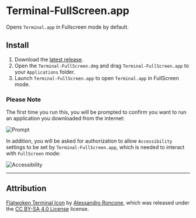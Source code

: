 Terminal-FullScreen.app
=======================

Opens `Terminal.app` in Fullscreen mode by default.

## Install 

1. Download the [latest release](https://github.com/xentek/osx-terminal-fullscreen/releases/download/v1.0.0/Terminal-FullScreen.dmg).
2. Open the `Terminal-FullScreen.dmg` and drag `Terminal-FullScreen.app` to your `Applications` folder.
3. Launch `Terminal-FullScreen.app` to open `Terminal.app` in FullScreen mode.

### Please Note

The first time you run this, you will be prompted to confirm you want to run an application you downloaded from the internet:

![Prompt](https://cl.ly/joVu/Screen%20Shot%202017-03-31%20at%2012.12.57%20PM.png)

In addition, you will be asked for authorization to allow `Accessibility` settings to be set by `Terminal-FullScreen.app`, which is needed to interact with `FullScreen` mode:

![Accessibility](https://cl.ly/jou5/Screen%20Shot%202017-03-31%20at%2011.40.48%20AM.png)

---

## Attribution

[Flatwoken Terminal Icon](https://github.com/alecive/FlatWoken) by [Alessandro Roncone](https://alecive.github.io), which was released under the [CC BY-SA 4.0 License](http://creativecommons.org/licenses/by-sa/4.0/) license.

